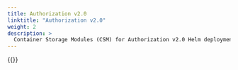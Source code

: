 ```yaml
---
title: Authorization v2.0
linktitle: "Authorization v2.0" 
weight: 2
description: >
  Container Storage Modules (CSM) for Authorization v2.0 Helm deployment
---
```


{{<include file="content/v1/getting-started/installation/helm/modules/authorizationv2-0.md" hideIds="1,3">}}
